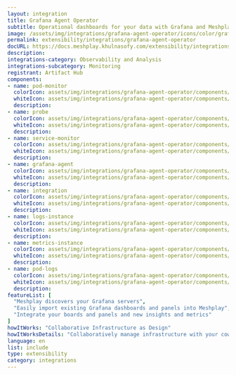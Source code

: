 ```yaml
---
layout: integration
title: Grafana Agent Operator
subtitle: Operational dashboards for your data with Grafana and Meshplay
image: /assets/img/integrations/grafana-agent-operator/icons/color/grafana-agent-operator-color.svg
permalink: extensibility/integrations/grafana-agent-operator
docURL: https://docs.meshplay.khulnasofy.com/extensibility/integrations/grafana-agent-operator
description: 
integrations-category: Observability and Analysis
integrations-subcategory: Monitoring
registrant: Artifact Hub
components: 
- name: pod-monitor
  colorIcon: assets/img/integrations/grafana-agent-operator/components/pod-monitor/icons/color/pod-monitor-color.svg
  whiteIcon: assets/img/integrations/grafana-agent-operator/components/pod-monitor/icons/white/pod-monitor-white.svg
  description: 
- name: probe
  colorIcon: assets/img/integrations/grafana-agent-operator/components/probe/icons/color/probe-color.svg
  whiteIcon: assets/img/integrations/grafana-agent-operator/components/probe/icons/white/probe-white.svg
  description: 
- name: service-monitor
  colorIcon: assets/img/integrations/grafana-agent-operator/components/service-monitor/icons/color/service-monitor-color.svg
  whiteIcon: assets/img/integrations/grafana-agent-operator/components/service-monitor/icons/white/service-monitor-white.svg
  description: 
- name: grafana-agent
  colorIcon: assets/img/integrations/grafana-agent-operator/components/grafana-agent/icons/color/grafana-agent-color.svg
  whiteIcon: assets/img/integrations/grafana-agent-operator/components/grafana-agent/icons/white/grafana-agent-white.svg
  description: 
- name: integration
  colorIcon: assets/img/integrations/grafana-agent-operator/components/integration/icons/color/integration-color.svg
  whiteIcon: assets/img/integrations/grafana-agent-operator/components/integration/icons/white/integration-white.svg
  description: 
- name: logs-instance
  colorIcon: assets/img/integrations/grafana-agent-operator/components/logs-instance/icons/color/logs-instance-color.svg
  whiteIcon: assets/img/integrations/grafana-agent-operator/components/logs-instance/icons/white/logs-instance-white.svg
  description: 
- name: metrics-instance
  colorIcon: assets/img/integrations/grafana-agent-operator/components/metrics-instance/icons/color/metrics-instance-color.svg
  whiteIcon: assets/img/integrations/grafana-agent-operator/components/metrics-instance/icons/white/metrics-instance-white.svg
  description: 
- name: pod-logs
  colorIcon: assets/img/integrations/grafana-agent-operator/components/pod-logs/icons/color/pod-logs-color.svg
  whiteIcon: assets/img/integrations/grafana-agent-operator/components/pod-logs/icons/white/pod-logs-white.svg
  description: 
featureList: [
  "Meshplay discovers your Grafana servers",
  "Easily import existing Grafana dashboards and panels into Meshplay",
  "Integrate your boards and panels and new insights and metrics"
]
howItWorks: "Collaborative Infrastructure as Design"
howItWorksDetails: "Collaboratively manage infrastructure with your coworkers synchronously sharing the same designs."
language: en
list: include
type: extensibility
category: integrations
---
```

